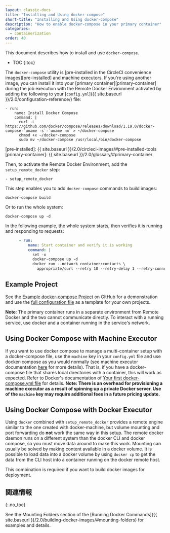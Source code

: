 ```yaml
---
layout: classic-docs
title: "Installing and Using docker-compose"
short-title: "Installing and Using docker-compose"
description: "How to enable docker-compose in your primary container"
categories:
  - containerization
order: 40
---
```

This document describes how to install and use `docker-compose`.

- TOC {:toc}

The `docker-compose` utility is \[pre-installed in the CircleCI convenience images\]\[pre-installed\] and machine executors. If you're using another image, you can install it into your \[primary container\]\[primary-container\] during the job execution with the Remote Docker Environment activated by adding the following to your [`config.yml`]({{ site.baseurl }}/2.0/configuration-reference/) file:

    - run:
        name: Install Docker Compose
        command: |
          curl -L https://github.com/docker/compose/releases/download/1.19.0/docker-compose-`uname -s`-`uname -m` > ~/docker-compose
          chmod +x ~/docker-compose
          sudo mv ~/docker-compose /usr/local/bin/docker-compose
    

[pre-installed]: {{ site.baseurl }}/2.0/circleci-images/#pre-installed-tools [primary-container]: {{ site.baseurl }}/2.0/glossary/#primary-container

Then, to activate the Remote Docker Environment, add the `setup_remote_docker` step:

    - setup_remote_docker
    

This step enables you to add `docker-compose` commands to build images:

    docker-compose build
    

Or to run the whole system:

    docker-compose up -d
    

In the following example, the whole system starts, then verifies it is running and responding to requests:

```YAML
      - run:
          name: Start container and verify it is working
          command: |
            set -x
            docker-compose up -d
            docker run --network container:contacts \
              appropriate/curl --retry 10 --retry-delay 1 --retry-connrefused http://localhost:8080/contacts/test
```

## Example Project

See the [Example docker-compose Project](https://github.com/circleci/cci-demo-docker/tree/docker-compose) on GitHub for a demonstration and use the [full configuration file](https://github.com/circleci/cci-demo-docker/blob/docker-compose/.circleci/config.yml) as a template for your own projects.

**Note**: The primary container runs in a separate environment from Remote Docker and the two cannot communicate directly. To interact with a running service, use docker and a container running in the service's network.

## Using Docker Compose with Machine Executor

If you want to use docker compose to manage a multi-container setup with a docker-compose file, use the `machine` key in your `config.yml` file and use docker-compose as you would normally (see machine executor documentation [here](https://circleci.com/docs/2.0/executor-types/#using-machine) for more details). That is, if you have a docker-compose file that shares local directories with a container, this will work as expected. Refer to Docker's documentation of [Your first docker-compose.yml file](https://docs.docker.com/get-started/part3/#your-first-docker-composeyml-file) for details. **Note: There is an overhead for provisioning a machine executor as a result of spinning up a private Docker server. Use of the `machine` key may require additional fees in a future pricing update.**

## Using Docker Compose with Docker Executor

Using `docker` combined with `setup_remote_docker` provides a remote engine similar to the one created with docker-machine, but volume mounting and port forwarding do **not** work the same way in this setup. The remote docker daemon runs on a different system than the docker CLI and docker compose, so you must move data around to make this work. Mounting can usually be solved by making content available in a docker volume. It is possible to load data into a docker volume by using `docker cp` to get the data from the CLI host into a container running on the docker remote host.

This combination is required if you want to build docker images for deployment.

## 関連情報

{:.no_toc}

See the Mounting Folders section of the [Running Docker Commands]({{ site.baseurl }}/2.0/building-docker-images/#mounting-folders) for examples and details.